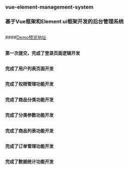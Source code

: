 ### vue-element-management-system
### 基于Vue框架和Element ui框架开发的后台管理系统
##
####[Demo预览地址](http://codemakesense.cn)

##

#### 第一次提交，完成了登录页面逻辑开发
##

#### 完成了用户列表页面开发
##

#### 完成了权限管理功能开发
##

#### 完成了商品分类功能开发
##

#### 完成了分类参数功能开发
##

#### 完成了商品列表功能开发
##

#### 完成了订单管理功能开发
##

#### 完成了数据统计功能开发
##